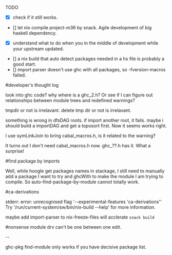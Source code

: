 TODO
- [x] check if it still works.
- [] let nix compile project-m36 by snack. Agile development of big haskell dependency.
- [x] understand what to do when you in the middle of development while your upstream updated.
- [] a nix build that auto detect packages needed in a hs file is probably a good start.
- [] import parser doesn't use ghc with all packages, so -fversion-macros failed.

#developer's thought log

look into ghc code? why where is a ghc_2.h?
Or see if I can figure out relationships between module trees and redefined warnings?

tmpdir or not is irrelavant.
delete tmp dir or not is irrelavant.

something is wrong in dfsDAG roots.
if import another root, it fails.
maybe i should build a importDAG and get a toposort first.
Now it seems works right.

I use symLinkJoin to bring cabal_macros.h, is it related to the warning?

It turns out I don't need cabal_macros.h now. ghc_??.h has it. What a surprise!

#find package by imports

Well, while hoogle get packages names in stackage, I still need to manually add a package I want to try and ghcWith to make the module I am trying to compile. So auto-find-package-by-module cannot totally work.

#ca-derivations

stderr: error: unrecognised flag '--experimental-features 'ca-derivations''
Try '/run/current-system/sw/bin/nix-build --help' for more information.

maybe add import-parser to nix-freeze-files will acclerate `snack build`


#nonsense
module drv can't be one between one edit.


--

ghc-pkg find-module only works if you have decisive package list.
